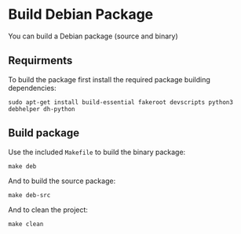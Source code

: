 # Build Debian Package

You can build a Debian package (source and binary) 

## Requirments

To build the package first install the required package building dependencies:

    sudo apt-get install build-essential fakeroot devscripts python3 debhelper dh-python

## Build package

Use the included `Makefile` to build the binary package:

    make deb

And to build the source package:

    make deb-src

And to clean the project:

    make clean

